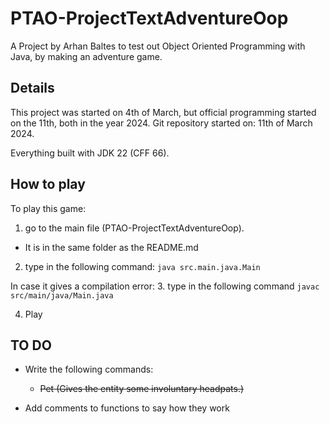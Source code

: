 # PTAO-ProjectTextAdventureOop
A Project by Arhan Baltes to test out Object Oriented Programming with Java, by making an adventure game.

## Details

This project was started on 4th of March, but official programming started on the 11th, both in the year 2024.
Git repository started on: 11th of March 2024.

Everything built with JDK 22 (CFF 66).

## How to play

To play this game:
1. go to the main file (PTAO-ProjectTextAdventureOop).
 - It is in the same folder as the README.md
2. type in the following command: `java src.main.java.Main`

In case it gives a compilation error:
3. type in the following command `javac src/main/java/Main.java`

4. Play

## TO DO

- Write the following commands:
    - ~~Pet (Gives the entity some involuntary headpats.)~~

- Add comments to functions to say how they work

